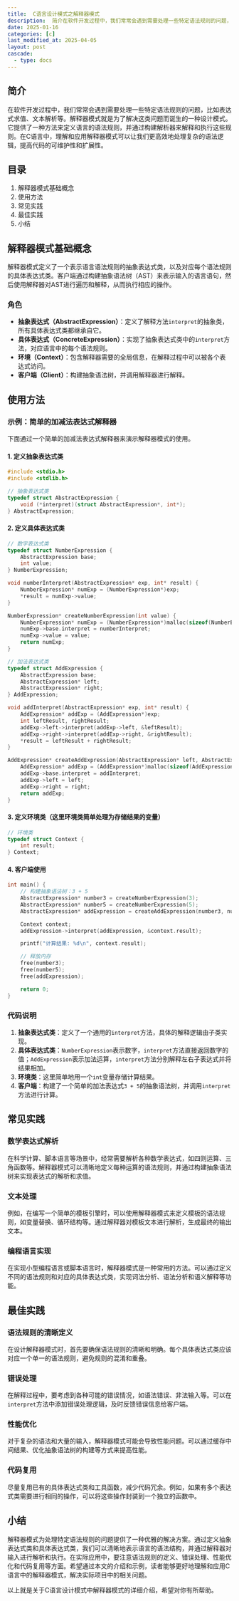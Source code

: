 ```yaml
---
title:  C语言设计模式之解释器模式
description:  简介在软件开发过程中，我们常常会遇到需要处理一些特定语法规则的问题，比如表达式求值、文本解析等。解释器模式就是为了解决这类问题而诞生的一种设计模式。它提供了一种方法来定义语言的语法规则，并通过构建解析器来解释和执行这些规则。在C语言中，理解和应用解释器模式可以让我们更高效地处理复杂的语法逻辑，提高代码的可维护性和扩展性。
date: 2025-01-16
categories: [c]
last_modified_at: 2025-04-05 
layout: post
cascade:
  - type: docs
---
```



## 简介
在软件开发过程中，我们常常会遇到需要处理一些特定语法规则的问题，比如表达式求值、文本解析等。解释器模式就是为了解决这类问题而诞生的一种设计模式。它提供了一种方法来定义语言的语法规则，并通过构建解析器来解释和执行这些规则。在C语言中，理解和应用解释器模式可以让我们更高效地处理复杂的语法逻辑，提高代码的可维护性和扩展性。

## 目录
1. 解释器模式基础概念
2. 使用方法
3. 常见实践
4. 最佳实践
5. 小结

## 解释器模式基础概念
解释器模式定义了一个表示语言语法规则的抽象表达式类，以及对应每个语法规则的具体表达式类。客户端通过构建抽象语法树（AST）来表示输入的语言语句，然后使用解释器对AST进行遍历和解释，从而执行相应的操作。

### 角色
- **抽象表达式（AbstractExpression）**：定义了解释方法`interpret`的抽象类，所有具体表达式类都继承自它。
- **具体表达式（ConcreteExpression）**：实现了抽象表达式类中的`interpret`方法，对应语言中的每个语法规则。
- **环境（Context）**：包含解释器需要的全局信息，在解释过程中可以被各个表达式访问。
- **客户端（Client）**：构建抽象语法树，并调用解释器进行解释。

## 使用方法
### 示例：简单的加减法表达式解释器
下面通过一个简单的加减法表达式解释器来演示解释器模式的使用。

#### 1. 定义抽象表达式类
```c
#include <stdio.h>
#include <stdlib.h>

// 抽象表达式类
typedef struct AbstractExpression {
    void (*interpret)(struct AbstractExpression*, int*);
} AbstractExpression;
```

#### 2. 定义具体表达式类
```c
// 数字表达式类
typedef struct NumberExpression {
    AbstractExpression base;
    int value;
} NumberExpression;

void numberInterpret(AbstractExpression* exp, int* result) {
    NumberExpression* numExp = (NumberExpression*)exp;
    *result = numExp->value;
}

NumberExpression* createNumberExpression(int value) {
    NumberExpression* numExp = (NumberExpression*)malloc(sizeof(NumberExpression));
    numExp->base.interpret = numberInterpret;
    numExp->value = value;
    return numExp;
}

// 加法表达式类
typedef struct AddExpression {
    AbstractExpression base;
    AbstractExpression* left;
    AbstractExpression* right;
} AddExpression;

void addInterpret(AbstractExpression* exp, int* result) {
    AddExpression* addExp = (AddExpression*)exp;
    int leftResult, rightResult;
    addExp->left->interpret(addExp->left, &leftResult);
    addExp->right->interpret(addExp->right, &rightResult);
    *result = leftResult + rightResult;
}

AddExpression* createAddExpression(AbstractExpression* left, AbstractExpression* right) {
    AddExpression* addExp = (AddExpression*)malloc(sizeof(AddExpression));
    addExp->base.interpret = addInterpret;
    addExp->left = left;
    addExp->right = right;
    return addExp;
}
```

#### 3. 定义环境类（这里环境类简单处理为存储结果的变量）
```c
// 环境类
typedef struct Context {
    int result;
} Context;
```

#### 4. 客户端使用
```c
int main() {
    // 构建抽象语法树：3 + 5
    AbstractExpression* number3 = createNumberExpression(3);
    AbstractExpression* number5 = createNumberExpression(5);
    AbstractExpression* addExpression = createAddExpression(number3, number5);

    Context context;
    addExpression->interpret(addExpression, &context.result);

    printf("计算结果: %d\n", context.result);

    // 释放内存
    free(number3);
    free(number5);
    free(addExpression);

    return 0;
}
```

### 代码说明
1. **抽象表达式类**：定义了一个通用的`interpret`方法，具体的解释逻辑由子类实现。
2. **具体表达式类**：`NumberExpression`表示数字，`interpret`方法直接返回数字的值；`AddExpression`表示加法运算，`interpret`方法分别解释左右子表达式并将结果相加。
3. **环境类**：这里简单地用一个`int`变量存储计算结果。
4. **客户端**：构建了一个简单的加法表达式`3 + 5`的抽象语法树，并调用`interpret`方法进行计算。

## 常见实践
### 数学表达式解析
在科学计算、脚本语言等场景中，经常需要解析各种数学表达式，如四则运算、三角函数等。解释器模式可以清晰地定义每种运算的语法规则，并通过构建抽象语法树来实现表达式的解析和求值。

### 文本处理
例如，在编写一个简单的模板引擎时，可以使用解释器模式来定义模板的语法规则，如变量替换、循环结构等。通过解释器对模板文本进行解析，生成最终的输出文本。

### 编程语言实现
在实现小型编程语言或脚本语言时，解释器模式是一种常用的方法。可以通过定义不同的语法规则和对应的具体表达式类，实现词法分析、语法分析和语义解释等功能。

## 最佳实践
### 语法规则的清晰定义
在设计解释器模式时，首先要确保语法规则的清晰和明确。每个具体表达式类应该对应一个单一的语法规则，避免规则的混淆和重叠。

### 错误处理
在解释过程中，要考虑到各种可能的错误情况，如语法错误、非法输入等。可以在`interpret`方法中添加错误处理逻辑，及时反馈错误信息给客户端。

### 性能优化
对于复杂的语法和大量的输入，解释器模式可能会导致性能问题。可以通过缓存中间结果、优化抽象语法树的构建等方式来提高性能。

### 代码复用
尽量复用已有的具体表达式类和工具函数，减少代码冗余。例如，如果有多个表达式类需要进行相同的操作，可以将这些操作封装到一个独立的函数中。

## 小结
解释器模式为处理特定语法规则的问题提供了一种优雅的解决方案。通过定义抽象表达式类和具体表达式类，我们可以清晰地表示语言的语法结构，并通过解释器对输入进行解析和执行。在实际应用中，要注意语法规则的定义、错误处理、性能优化和代码复用等方面。希望通过本文的介绍和示例，读者能够更好地理解和应用C语言中的解释器模式，解决实际项目中的相关问题。

以上就是关于C语言设计模式中解释器模式的详细介绍，希望对你有所帮助。